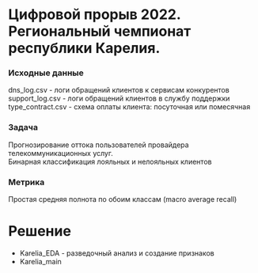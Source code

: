 <h1>
  Цифровой прорыв 2022.<br>
  Региональный чемпионат республики Карелия.
</h1>

### Исходные данные
dns_log.csv - логи обращений клиентов к сервисам конкурентов<br>
support_log.csv - логи обращений клиентов в службу поддержки<br>
type_contract.csv - схема оплаты клиента: посуточная или помесячная
### Задача
Прогнозирование оттока пользователей провайдера телекоммуникационных услуг.<br>
Бинарная классификация лояльных и нелояльных клиентов
### Метрика
Простая средняя полнота по обоим классам (macro average recall) 
# Решение
- Karelia_EDA - разведочный анализ и создание признаков
- Karelia_main
